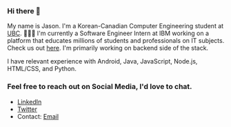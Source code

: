 ### Hi there 👋

My name is Jason. I'm a Korean-Canadian Computer Engineering student at [UBC](https://www.ubc.ca/). 
🧑🏻‍💻 I'm currently a Software Engineer Intern at IBM working on a platform that educates millions of students and professionals on IT subjects. Check us out [here](https://cognitiveclass.ai/). I'm primarily working on backend side of the stack.

I have relevant experience with Android, Java, JavaScript, Node.js, HTML/CSS, and Python.

### Feel free to reach out on Social Media, I'd love to chat.
- [LinkedIn](https://www.linkedin.com/in/minkyusong/)
- [Twitter](https://twitter.com/_smkjason)
- Contact: [Email](smkjason@yahoo.com)

<!--
**smkjason/smkjason** is a ✨ _special_ ✨ repository because its `README.md` (this file) appears on your GitHub profile.

Here are some ideas to get you started:

- 🔭 I’m currently working on ...
- 🌱 I’m currently learning ...
- 👯 I’m looking to collaborate on ...
- 🤔 I’m looking for help with ...
- 💬 Ask me about ...
- 📫 How to reach me: ...
- 😄 Pronouns: ...
- ⚡ Fun fact: ...
-->
